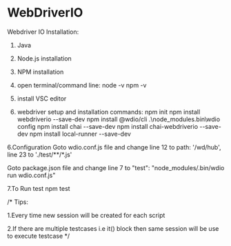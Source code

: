 # WebDriverIO

Webdriver IO Installation:

1. Java
2. Node.js installation
3. NPM installation
4. open terminal/command line:
node -v
npm -v

4. install VSC editor

5. webdriver setup and installation commands:
  npm init
  npm install webdriverio --save-dev
  npm install @wdio/cli
  .\node_modules\.bin\wdio config
  npm install chai --save-dev
  npm install chai-webdriverio --save-dev
  npm install local-runner --save-dev

6.Configuration
    Goto wdio.conf.js file and change 
    line 12 to  path: '/wd/hub',
    line 23 to   './test/**/*.js'

   Goto package.json file and change 
   line 7 to "test": "node_modules/.bin/wdio run wdio.conf.js"

7.To Run test
  npm test


/*
Tips:

1.Every time new session will be created for each script

2.If there are multiple testcases i.e it() block then same session will be use to execute testcase
*/